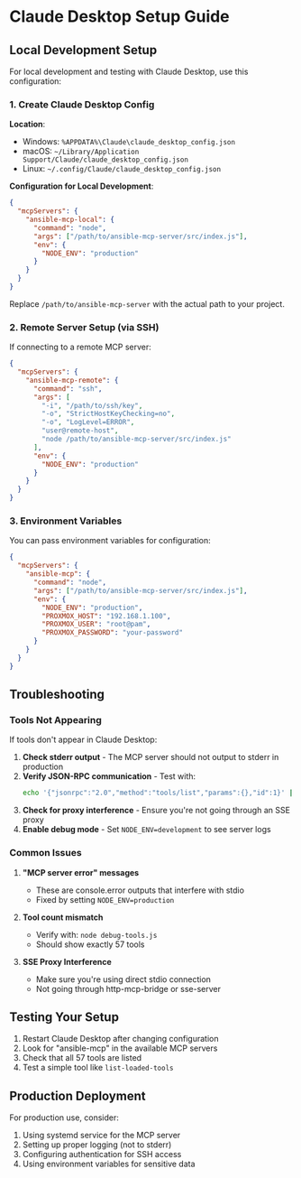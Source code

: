 # Claude Desktop Setup Guide

## Local Development Setup

For local development and testing with Claude Desktop, use this configuration:

### 1. Create Claude Desktop Config

**Location**: 
- Windows: `%APPDATA%\Claude\claude_desktop_config.json`
- macOS: `~/Library/Application Support/Claude/claude_desktop_config.json`
- Linux: `~/.config/Claude/claude_desktop_config.json`

**Configuration for Local Development**:
```json
{
  "mcpServers": {
    "ansible-mcp-local": {
      "command": "node",
      "args": ["/path/to/ansible-mcp-server/src/index.js"],
      "env": {
        "NODE_ENV": "production"
      }
    }
  }
}
```

Replace `/path/to/ansible-mcp-server` with the actual path to your project.

### 2. Remote Server Setup (via SSH)

If connecting to a remote MCP server:

```json
{
  "mcpServers": {
    "ansible-mcp-remote": {
      "command": "ssh",
      "args": [
        "-i", "/path/to/ssh/key",
        "-o", "StrictHostKeyChecking=no",
        "-o", "LogLevel=ERROR",
        "user@remote-host",
        "node /path/to/ansible-mcp-server/src/index.js"
      ],
      "env": {
        "NODE_ENV": "production"
      }
    }
  }
}
```

### 3. Environment Variables

You can pass environment variables for configuration:

```json
{
  "mcpServers": {
    "ansible-mcp": {
      "command": "node",
      "args": ["/path/to/ansible-mcp-server/src/index.js"],
      "env": {
        "NODE_ENV": "production",
        "PROXMOX_HOST": "192.168.1.100",
        "PROXMOX_USER": "root@pam",
        "PROXMOX_PASSWORD": "your-password"
      }
    }
  }
}
```

## Troubleshooting

### Tools Not Appearing

If tools don't appear in Claude Desktop:

1. **Check stderr output** - The MCP server should not output to stderr in production
2. **Verify JSON-RPC communication** - Test with:
   ```bash
   echo '{"jsonrpc":"2.0","method":"tools/list","params":{},"id":1}' | node src/index.js
   ```
3. **Check for proxy interference** - Ensure you're not going through an SSE proxy
4. **Enable debug mode** - Set `NODE_ENV=development` to see server logs

### Common Issues

1. **"MCP server error" messages**
   - These are console.error outputs that interfere with stdio
   - Fixed by setting `NODE_ENV=production`

2. **Tool count mismatch**
   - Verify with: `node debug-tools.js`
   - Should show exactly 57 tools

3. **SSE Proxy Interference**
   - Make sure you're using direct stdio connection
   - Not going through http-mcp-bridge or sse-server

## Testing Your Setup

1. Restart Claude Desktop after changing configuration
2. Look for "ansible-mcp" in the available MCP servers
3. Check that all 57 tools are listed
4. Test a simple tool like `list-loaded-tools`

## Production Deployment

For production use, consider:

1. Using systemd service for the MCP server
2. Setting up proper logging (not to stderr)
3. Configuring authentication for SSH access
4. Using environment variables for sensitive data